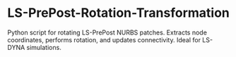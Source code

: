 # LS-PrePost-Rotation-Transformation
Python script for rotating LS-PrePost NURBS patches. Extracts node coordinates, performs rotation, and updates connectivity. Ideal for LS-DYNA simulations.
